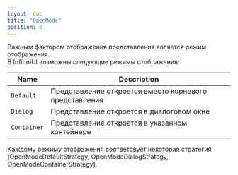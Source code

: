 ```yaml
---
layout: doc
title: "OpenMode"
position: 0
---
```


Важным фактором отображения представления является режим отображения.  
В InfinniUI возможны следующие режимы отображения:  

|Name|Description|
|----|---------|
|`Default`|Представление откроется вместо корневого представления|
|`Dialog`|Представление откроется в диалоговом окне|
|`Container`|Представление откроется в указанном контейнере|

Каждому режиму отображения соответсвует некоторая стратегия (OpenModeDefaultStrategy, OpenModeDialogStrategy, OpenModeContainerStrategy).
